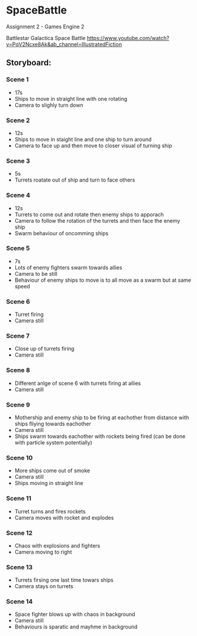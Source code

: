 # SpaceBattle
Assignment 2 - Games Engine 2

Battlestar Galactica Space Battle
https://www.youtube.com/watch?v=PqV2Ncxe8Ak&ab_channel=IllustratedFiction

## Storyboard:

### Scene 1
- 17s
- Ships to move in straight line with one rotating 
- Camera to slighly turn down

### Scene 2
- 12s
- Ships to move in staight line and one ship to turn around
- Camera to face up and then move to closer visual of turning ship

### Scene 3
- 5s
- Turrets roatate out of ship and turn to face others

### Scene 4
- 12s
- Turrets to come out and rotate then enemy ships to apporach 
- Camera to follow the rotation of the turrets and then face the enemy ship
- Swarm behaviour of oncomming ships

### Scene 5
- 7s
- Lots of enemy fighters swarm towards allies 
- Camera to be still
- Behaviour of enemy ships to move is to all move as a swarm but at same speed

### Scene 6
- Turret firing
- Camera still

### Scene 7
- Close up of turrets firing
- Camera still

### Scene 8
- Different anlge of scene 6 with turrets firing at allies 
- Camera still

### Scene 9
- Mothership and enemy ship to be firing at eachother from distance with ships fliying towards eachother 
- Camera still
- Ships swarm towards eachother with rockets being fired (can be done with particle system potentially)

### Scene 10
- More ships come out of smoke
- Camera still
- Ships moving in straight line 

### Scene 11
- Turret turns and fires rockets
- Camera moves with rocket and explodes

### Scene 12
- Chaos with explosions and fighters
- Camera moving to right 

### Scene 13
- Turrets firsing one last time towars ships 
- Camera stays on turrets

### Scene 14
- Space fighter blows up with chaos in background 
- Camera still
- Behaviours is sparatic and mayhme in background
